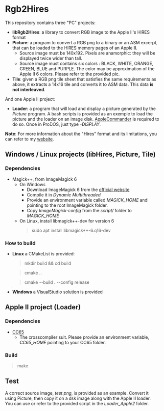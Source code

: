 # Rgb2Hires

This repository contains three "PC" projects:
* **libRgb2Hires**: a library to convert RGB image to the Apple II's HIRES format
* **Picture**: a program to convert a RGB png to a binary or an ASM excerpt, that can be loaded to the HIRES memory pages of an Apple II.
  * Source image must be 140x192. Pixels are anamorphic: they will be displayed twice wider than tall.
  * Source image must contains six colors : BLACK, WHITE, ORANGE, GREEN, BLUE and PURPLE. The color may be approximation of the Apple II 6 colors. Please refer to the provided pic.
* **Tile**: given a RGB png tile sheet that satisfies the same requirements as above, it extracts a 14x16 tile and converts it to ASM data. This data **is not interleaved**.

And one Apple II project:
* **Loader**: a program that will load and display a picture generated by the *Picture* program. A bash scripts is provided as an exemple to load the picture and the loader on an image disk. [AppleCommander](https://applecommander.github.io/) is required to do so. Once in ProDOS, just type *-DISPLAY*.

__Note:__ For more information about the "Hires" format and its limitations, you can refer to my [website](https://www.xtof.info/hires-graphics-apple-ii.html).


## Windows / Linux projects (libHires, Picture, Tile)
### Dependencies

* Magick++, from ImageMagick 6
    * On Windows
      * Download ImageMagick 6 from the [official website](https://legacy.imagemagick.org/script/install-source.php)
      * Compile it in *Dynamic Multithreaded*
      * Provide an environment variable called *MAGICK_HOME* and pointing to the root ImageMagick folder.
      * Copy *ImageMagick-config* from the *script/* folder to *MAGICK_HOME*
    * On Linux, install libmagick++-dev for version 6
	  > sudo apt install libmagick++-6.q16-dev

### How to build

* **Linux** a CMakeList is provided:
  > mkdir build && cd build

  > cmake ..

  > cmake --build . --config release
  
* **Windows** a VisualStudio solution is provided

## Apple II project (Loader)

### Dependencies
* [CC65](https://cc65.github.io/cc65/)
    * The crosscompiler suit. Please provide an environment variable, *CC65_HOME* pointing to your CC65 folder.
	
### Build

  > make

## Test

A correct source image, *test.png*, is provided as an example. Convert it using Picture, then copy it on a dsk image along with the Apple II loader. You can use or refer to the provided script in the *Loader_Apple2* folder.
